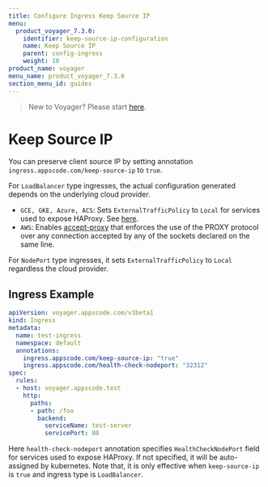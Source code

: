 ```yaml
---
title: Configure Ingress Keep Source IP
menu:
  product_voyager_7.3.0:
    identifier: keep-source-ip-configuration
    name: Keep Source IP
    parent: config-ingress
    weight: 10
product_name: voyager
menu_name: product_voyager_7.3.0
section_menu_id: guides
---
```


> New to Voyager? Please start [here](/products/voyager/7.3.0/concepts/overview).

# Keep Source IP

You can preserve client source IP by setting annotation `ingress.appscode.com/keep-source-ip` to `true`.

For `LoadBalancer` type ingresses, the actual configuration generated depends on the underlying cloud provider.

- `GCE, GKE, Azure, ACS`: Sets `ExternalTrafficPolicy` to `Local` for services used to expose HAProxy. See [here](https://kubernetes.io/docs/tasks/access-application-cluster/create-external-load-balancer/#preserving-the-client-source-ip).
- `AWS`: Enables [accept-proxy](accept-proxy.md) that enforces the use of the PROXY protocol over any connection accepted by any of the sockets declared on the same line.

For `NodePort` type ingresses, it sets `ExternalTrafficPolicy` to `Local` regardless the cloud provider.

## Ingress Example

```yaml
apiVersion: voyager.appscode.com/v1beta1
kind: Ingress
metadata:
  name: test-ingress
  namespace: default
  annotations:
    ingress.appscode.com/keep-source-ip: "true"
    ingress.appscode.com/health-check-nodeport: "32312"
spec:
  rules:
  - host: voyager.appscode.test
    http:
      paths:
      - path: /foo
        backend:
          serviceName: test-server
          servicePort: 80
```

Here `health-check-nodeport` annotation specifies `HealthCheckNodePort` field for services used to expose HAProxy. If not specified, it will be auto-assigned by kubernetes. Note that, it is only effective when `keep-source-ip` is `true` and ingress type is `LoadBalancer`.